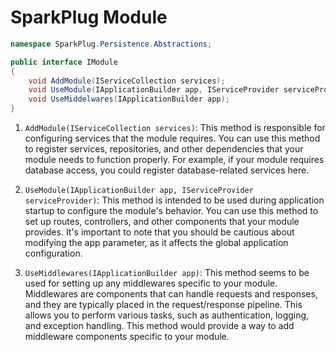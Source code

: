 # SparkPlug Module

```C#
namespace SparkPlug.Persistence.Abstractions;

public interface IModule
{
    void AddModule(IServiceCollection services);
    void UseModule(IApplicationBuilder app, IServiceProvider serviceProvider);
    void UseMiddelwares(IApplicationBuilder app);
}
```

1. `AddModule(IServiceCollection services)`: This method is responsible for configuring services that the module requires. You can use this method to register services, repositories, and other dependencies that your module needs to function properly. For example, if your module requires database access, you could register database-related services here.

2. `UseModule(IApplicationBuilder app, IServiceProvider serviceProvider)`: This method is intended to be used during application startup to configure the module's behavior. You can use this method to set up routes, controllers, and other components that your module provides. It's important to note that you should be cautious about modifying the app parameter, as it affects the global application configuration.

3. `UseMiddlewares(IApplicationBuilder app)`: This method seems to be used for setting up any middlewares specific to your module. Middlewares are components that can handle requests and responses, and they are typically placed in the request/response pipeline. This allows you to perform various tasks, such as authentication, logging, and exception handling. This method would provide a way to add middleware components specific to your module.
